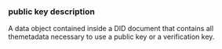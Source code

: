 ### public key description

A data object contained inside a DID document that contains all themetadata necessary to use a public key or a verification key.